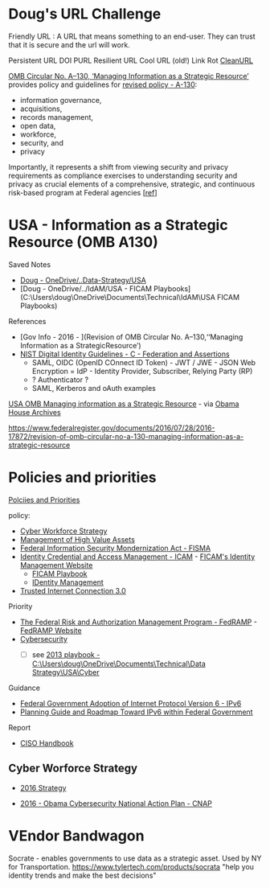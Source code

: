 

# Doug's URL Challenge
Friendly URL : A URL that means something to an end-user.   They can trust that it is secure and the url will work.

Persistent URL
DOI
PURL
Resilient URL
Cool URL (old!)
Link Rot
[CleanURL](https://en.wikipedia.org/wiki/Clean_URL)

[OMB Circular No. A–130, ‘Managing Information as a Strategic
Resource’](https://www.cio.gov/policies-and-priorities/circular-a-130/) provides policy and guidelines for [ revised policy - A-130](https://obamawhitehouse.archives.gov/sites/default/files/omb/assets/OMB/circulars/a130/a130revised.pdf):
- information governance,
- acquisitions,
- records management,
- open data,
- workforce,
- security, and
- privacy

Importantly, it represents a
shift from viewing security and privacy
requirements as compliance exercises to
understanding security and privacy as
crucial elements of a comprehensive,
strategic, and continuous risk-based
program at Federal agencies [[ref](https://www.govinfo.gov/content/pkg/FR-2016-07-28/pdf/2016-17872.pdf)]

# USA - Information as a Strategic Resource (OMB A130)

Saved Notes
- [Doug - OneDrive/..Data-Strategy/USA](https://1drv.ms/u/s!AkwXSmFk-_xpgfwmbEiC2zHFyYRTpA?e=iFL6GF)
- [Doug - OneDrive/../IdAM/USA - FICAM Playbooks](C:\Users\doug\OneDrive\Documents\Technical\IdAM\USA FICAM Playbooks)

References
- [Gov Info - 2016 - ](Revision of OMB Circular No. A–130,‘‘Managing Information as a StrategicResource’)
- [NIST Digital Identity Guidelines - C - Federation and Assertions](https://nvlpubs.nist.gov/nistpubs/SpecialPublications/NIST.SP.800-63c.pdf)
  - SAML, OIDC (OpenID COnnect ID Token) - JWT / JWE - JSON Web Encryption
  = IdP - Identity Provider, Subscriber, Relying Party (RP)
  - ? Authenticator ?
  - SAML, Kerberos and oAuth examples

[USA OMB Managing information as a Strategic Resource](https://www.federalregister.gov/documents/2016/07/28/2016-17872/revision-of-omb-circular-no-a-130-managing-information-as-a-strategic-resource) - via [Obama House Archives](https://obamawhitehouse.archives.gov/sites/default/files/omb/assets/OMB/circulars/a130/a130revised.pdf)


https://www.federalregister.gov/documents/2016/07/28/2016-17872/revision-of-omb-circular-no-a-130-managing-information-as-a-strategic-resource

# Policies and priorities
[Polciies and Priorities](https://www.cio.gov/policies-and-priorities/circular-a-130/)

policy:
- [Cyber Workforce Strategy](https://www.cio.gov/policies-and-priorities/cyber-workforce-strategy/)
- [Management of High Value Assets](https://www.cio.gov/policies-and-priorities/management-HVA/)
- [Federal Information Security Mondernization Act - FISMA](https://www.cio.gov/policies-and-priorities/FISMA/)
- [Identity Credential and Access Management - ICAM](https://www.cio.gov/policies-and-priorities/ICAM/) - [FICAM's Identity Management Website](http://idmanagement.gov/)
  - [FICAM Playbook](https://playbooks.idmanagement.gov/arch/services/)
  - [IDentity Management](https://playbooks.idmanagement.gov/)
- [Trusted Internet Connection 3.0](https://www.cio.gov/policies-and-priorities/trusted-internet-connection/)

Priority
- [The Federal Risk and Authorization Management Program - FedRAMP](https://www.cio.gov/policies-and-priorities/FedRAMP/) - [FedRAMP Website](http://fedramp.gov/)
- [Cybersecurity](https://www.cio.gov/policies-and-priorities/cybersecurity/)
  - [ ] see [2013 playbook -C:\Users\doug\OneDrive\Documents\Technical\Data Strategy\USA\Cyber](https://dodcio.defense.gov/Portals/0/Documents/DoD%20Cyberspace%20Workforce%20Strategy_signed(final).pdf)


Guidance
- [Federal Government Adoption of Internet Protocol Version 6 - IPv6](http://s3.amazonaws.com/sitesusa/wp-content/uploads/sites/1151/2016/10/IPv6-FAQ-11-4-2011.pdf)
- [Planning Guide and Roadmap Toward IPv6 within Federal Government](http://s3.amazonaws.com/sitesusa/wp-content/uploads/sites/1151/2016/10/2012_IPv6_Roadmap_FINAL_20120712.pdf)

Report
- [CISO Handbook](https://www.cio.gov/resources/ciso-handbook/)


## Cyber Worforce Strategy
- [2016 Strategy](https://chcoc.gov/content/federal-cybersecurity-workforce-strategy)

- [2016 - Obama Cybersecurity National Action Plan - CNAP ](https://obamawhitehouse.archives.gov/the-press-office/2016/02/09/fact-sheet-cybersecurity-national-action-plan)


# VEndor Bandwagon

Socrate - enables governments to use data as a strategic asset.  Used by NY for Transportation.
https://www.tylertech.com/products/socrata
"help you identity trends and make the best decisions"
